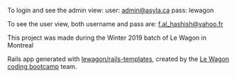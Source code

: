 To login and see the admin view: user: admin@asyla.ca   pass: lewagon

To see the user view, both username and pass are: f.al_hashish@yahoo.fr

This project was made during the Winter 2019 batch of Le Wagon in Montreal

Rails app generated with [lewagon/rails-templates](https://github.com/lewagon/rails-templates), created by the [Le Wagon coding bootcamp](https://www.lewagon.com) team.
